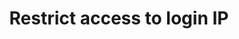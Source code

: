 ---
title: 'Restrict access to login IP'
slug: 'Lorem ipsum dolor sit amet, consectetur adipiscing elit. Restrict access to login IP'
---
